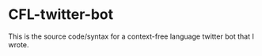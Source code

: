 # CFL-twitter-bot
This is the source code/syntax for a context-free language twitter bot that I wrote.
